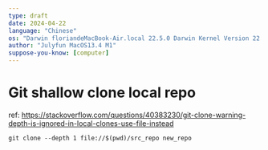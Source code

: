 ```yaml
---
type: draft
date: 2024-04-22
language: "Chinese"
os: "Darwin floriandeMacBook-Air.local 22.5.0 Darwin Kernel Version 22.5.0: Mon Apr 24 20:53:44 PDT 2023; root:xnu-8796.121.2~5/RELEASE_ARM64_T8103 arm64"
author: "Julyfun MacOS13.4 M1"
suppose-you-know: [computer]
---
```


# Git shallow clone local repo

ref: https://stackoverflow.com/questions/40383230/git-clone-warning-depth-is-ignored-in-local-clones-use-file-instead

```
git clone --depth 1 file://$(pwd)/src_repo new_repo
```

